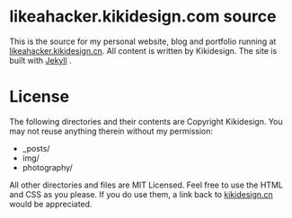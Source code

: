 likeahacker.kikidesign.com source
=================================================

This is the source for my personal website, blog and portfolio running at [likeahacker.kikidesign.cn](likeahacker.kikidesign.cn). All content is written by Kikidesign. The site is built with [Jekyll](https://jekyllrb.cn/) .

License
=======

The following directories and their contents are Copyright Kikidesign. You may not reuse anything therein without my permission:

* _posts/
* img/
* photography/

All other directories and files are MIT Licensed. Feel free to use the HTML and CSS as you please. If you do use them, a link back to [kikidesign.cn](http://kikidesign.cn) would be appreciated.
